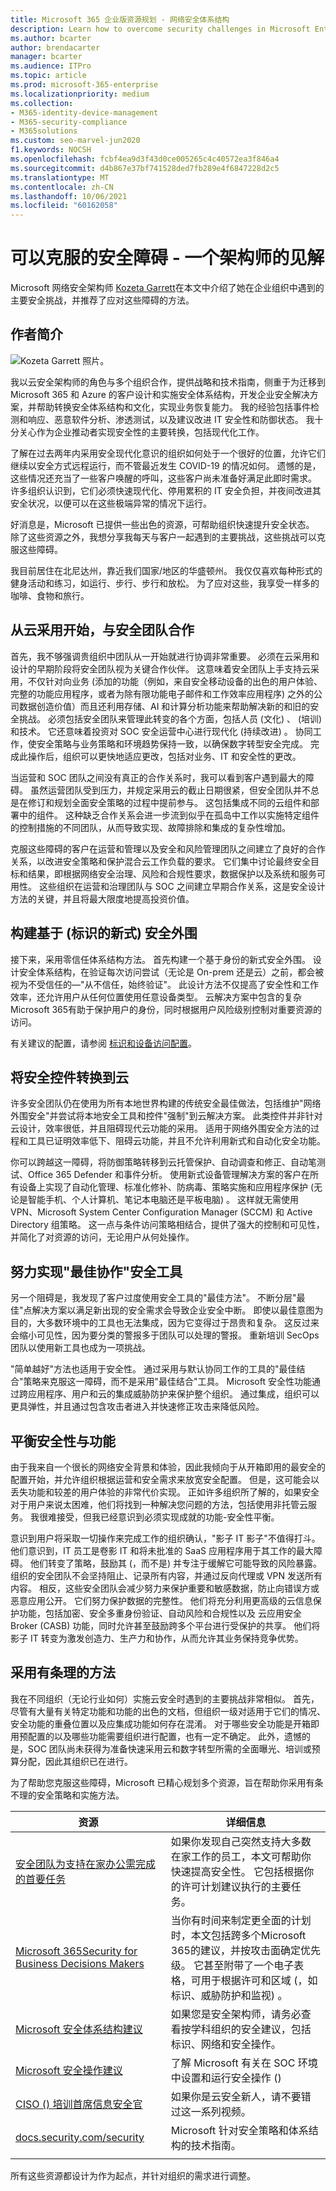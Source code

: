 ```yaml
---
title: Microsoft 365 企业版资源规划 - 网络安全体系结构
description: Learn how to overcome security challenges in Microsoft Enterprise architecture from Kozeta Garrett， Cybersecurity Architect in Microsoft.
ms.author: bcarter
author: brendacarter
manager: bcarter
ms.audience: ITPro
ms.topic: article
ms.prod: microsoft-365-enterprise
ms.localizationpriority: medium
ms.collection:
- M365-identity-device-management
- M365-security-compliance
- M365solutions
ms.custom: seo-marvel-jun2020
f1.keywords: NOCSH
ms.openlocfilehash: fcbf4ea9d3f43d0ce005265c4c40572ea3f846a4
ms.sourcegitcommit: d4b867e37bf741528ded7fb289e4f6847228d2c5
ms.translationtype: MT
ms.contentlocale: zh-CN
ms.lasthandoff: 10/06/2021
ms.locfileid: "60162058"
---
```

# <a name="security-hurdles-you-can-sail-overone-architects-viewpoint"></a>可以克服的安全障碍 - 一个架构师的见解

Microsoft 网络安全架构师 [Kozeta Garrett](https://www.linkedin.com/in/kozeta-garrett-53013a6/)在本文中介绍了她在企业组织中遇到的主要安全挑战，并推荐了应对这些障碍的方法。

## <a name="about-the-author"></a>作者简介

![Kozeta Garrett 照片。](../media/solutions-architecture-center/kozeta-garrett-security.jpg)

我以云安全架构师的角色与多个组织合作，提供战略和技术指南，侧重于为迁移到 Microsoft 365 和 Azure 的客户设计和实施安全体系结构，开发企业安全解决方案，并帮助转换安全体系结构和文化，实现业务恢复能力。 我的经验包括事件检测和响应、恶意软件分析、渗透测试，以及建议改进 IT 安全性和防御状态。 我十分关心作为企业推动者实现安全性的主要转换，包括现代化工作。

了解在过去两年内采用安全现代化意识的组织如何处于一个很好的位置，允许它们继续以安全方式远程运行，而不管最近发生 COVID-19 的情况如何。 遗憾的是，这些情况还充当了一些客户唤醒的呼叫，这些客户尚未准备好满足此即时需求。 许多组织认识到，它们必须快速现代化、停用累积的 IT 安全负担，并夜间改进其安全状况，以便可以在这些极端异常的情况下运行。

好消息是，Microsoft 已提供一些出色的资源，可帮助组织快速提升安全状态。 除了这些资源之外，我想分享我每天与客户一起遇到的主要挑战，这些挑战可以克服这些障碍。

我目前居住在北尼达州，靠近我们国家/地区的华盛顿州。 我仅仅喜欢每种形式的健身活动和练习，如运行、步行、步行和放松。 为了应对这些，我享受一样多的咖啡、食物和旅行。

## <a name="partner-with-the-security-team-from-the-start-of-cloud-adoption"></a>从云采用开始，与安全团队合作

首先，我不够强调贵组织中团队从一开始就进行协调非常重要。 必须在云采用和设计的早期阶段将安全团队视为关键合作伙伴。 这意味着安全团队上手支持云采用，不仅针对向业务 (添加的功能（例如，来自安全移动设备的出色的用户体验、完整的功能应用程序，或者为除有限功能电子邮件和工作效率应用程序) 之外的公司数据创造价值）而且还利用存储、AI 和计算分析功能来帮助解决新的和旧的安全挑战。 必须包括安全团队来管理此转变的各个方面，包括人员 (文化) 、 (培训) 和技术。 它还意味着投资对 SOC 安全运营中心进行现代化 (持续改进) 。 协同工作，使安全策略与业务策略和环境趋势保持一致，以确保数字转型安全完成。 完成此操作后，组织可以更快地适应更改，包括对业务、IT 和安全性的更改。

当运营和 SOC 团队之间没有真正的合作关系时，我可以看到客户遇到最大的障碍。 虽然运营团队受到压力，并规定采用云的截止日期很紧，但安全团队并不总是在修订和规划全面安全策略的过程中提前参与。 这包括集成不同的云组件和部署中的组件。 这种缺乏合作关系会进一步流到似乎在孤岛中工作以实施特定组件的控制措施的不同团队，从而导致实现、故障排除和集成的复杂性增加。

克服这些障碍的客户在运营和管理以及安全和风险管理团队之间建立了良好的合作关系，以改进安全策略和保护混合云工作负载的要求。 它们集中讨论最终安全目标和结果，即根据网络安全治理、风险和合规性要求，数据保护以及系统和服务可用性。 这些组织在运营和治理团队与 SOC 之间建立早期合作关系，这是安全设计方法的关键，并且将最大限度地提高投资价值。

## <a name="build-a-modern-identity-based-security-perimeter"></a>构建基于 (标识的新式) 安全外围

接下来，采用零信任体系结构方法。 首先构建一个基于身份的新式安全外围。 设计安全体系结构，在验证每次访问尝试（无论是 On-prem 还是云）之前，都会被视为不受信任的—"从不信任，始终验证"。 此设计方法不仅提高了安全性和工作效率，还允许用户从任何位置使用任意设备类型。 云解决方案中包含的复杂Microsoft 365有助于保护用户的身份，同时根据用户风险级别控制对重要资源的访问。

有关建议的配置，请参阅 [标识和设备访问配置](../security/office-365-security/microsoft-365-policies-configurations.md)。

## <a name="transition-security-controls-to-the-cloud"></a>将安全控件转换到云

许多安全团队仍在使用为所有本地世界构建的传统安全最佳做法，包括维护"网络外围安全"并尝试将本地安全工具和控件"强制"到云解决方案。 此类控件并非针对云设计，效率很低，并且阻碍现代云功能的采用。 适用于网络外围安全方法的过程和工具已证明效率低下、阻碍云功能，并且不允许利用新式和自动化安全功能。

你可以跨越这一障碍，将防御策略转移到云托管保护、自动调查和修正、自动笔测试、Office 365 Defender 和事件分析。 使用新式设备管理解决方案的客户在所有设备上实现了自动化管理、标准化修补、防病毒、策略实施和应用程序保护 (无论是智能手机、个人计算机、笔记本电脑还是平板电脑) 。 这样就无需使用 VPN、Microsoft System Center Configuration Manager (SCCM) 和 Active Directory 组策略。 这一点与条件访问策略相结合，提供了强大的控制和可见性，并简化了对资源的访问，无论用户从何处操作。

## <a name="strive-for-best-together-security-tools"></a>努力实现"最佳协作"安全工具

另一个阻碍是，我发现了客户过度使用安全工具的"最佳方法"。 不断分层"最佳"点解决方案以满足新出现的安全需求会导致企业安全中断。 即使以最佳意图为目的，大多数环境中的工具也无法集成，因为它变得过于昂贵和复杂。 这反过来会缩小可见性，因为要分类的警报多于团队可以处理的警报。 重新培训 SecOps 团队以使用新工具也成为一项挑战。

"简单越好"方法也适用于安全性。 通过采用与默认协同工作的工具的"最佳结合"策略来克服这一障碍，而不是采用"最佳结合"工具。 Microsoft 安全性功能通过跨应用程序、用户和云的集成威胁防护来保护整个组织。 通过集成，组织可以更具弹性，并且通过包含攻击者进入并快速修正攻击来降低风险。

## <a name="balance-security-with-functionality"></a>平衡安全性与功能

由于我来自一个很长的网络安全背景和体验，因此我倾向于从开箱即用的最安全的配置开始，并允许组织根据运营和安全需求来放宽安全配置。 但是，这可能会以丢失功能和较差的用户体验的非常代价实现。 正如许多组织所了解的，如果安全对于用户来说太困难，他们将找到一种解决您问题的方法，包括使用非托管云服务。 我很难接受，但我已经意识到必须实现成就的功能-安全性平衡。

意识到用户将采取一切操作来完成工作的组织确认，"影子 IT 影子"不值得打斗。 他们意识到，IT 员工是卷影 IT 和将未批准的 SaaS 应用程序用于其工作的最大障碍。 他们转变了策略，鼓励其 (，而不是) 并专注于缓解它可能导致的风险暴露。 组织的安全团队不会坚持阻止、记录所有内容，并通过反向代理或 VPN 发送所有内容。 相反，这些安全团队会减少努力来保护重要和敏感数据，防止向错误方或恶意应用公开。 它们努力保护数据的完整性。 他们将充分利用更高级的云信息保护功能，包括加密、安全多重身份验证、自动风险和合规性以及 云应用安全 Broker (CASB) 功能，同时允许甚至鼓励跨多个平台进行受保护的共享。 他们将影子 IT 转变为激发创造力、生产力和协作，从而允许其业务保持竞争优势。

## <a name="adopt-a-methodical-approach"></a>采用有条理的方法

我在不同组织（无论行业如何）实施云安全时遇到的主要挑战非常相似。 首先，尽管有大量有关特定功能和功能的出色的文档，但组织一级对适用于它们的情况、安全功能的重叠位置以及应集成功能如何存在混淆。 对于哪些安全功能是开箱即用预配置的以及哪些功能需要组织进行配置，也有一定不确定。 此外，遗憾的是，SOC 团队尚未获得为准备快速采用云和数字转型所需的全面曝光、培训或预算分配，因此其组织已在进行。

为了帮助您克服这些障碍，Microsoft 已精心规划多个资源，旨在帮助你采用有条不理的安全策略和实施方法。

|资源   |详细信息  |
|---------|---------|
|[安全团队为支持在家办公需完成的首要任务](../security/top-security-tasks-for-remote-work.md)      | 如果你发现自己突然支持大多数在家工作的员工，本文可帮助你快速提高安全性。 它包括根据你的许可计划建议执行的主要任务。    |
|[Microsoft 365Security for Business Decisions Makers](../security/Microsoft-365-security-for-bdm.md)    | 当你有时间来制定更全面的计划时，本文包括跨多个Microsoft 365的建议，并按攻击面确定优先级。 它甚至附带了一个电子表格，可用于根据许可和区域 (，如标识、威胁防护和监视) 。  |
|[Microsoft 安全体系结构建议](/security/compass/compass)    | 如果您是安全架构师，请务必查看按学科组织的安全建议，包括标识、网络和安全操作。   |
|[Microsoft 安全操作建议](/security/compass/security-operations-videos-and-decks)|了解 Microsoft 有关在 SOC 环境中设置和运行安全操作 ()  |
|[CISO () 培训首席信息安全官](/security/ciso-workshop/ciso-workshop)   | 如果你是云安全新人，请不要错过这一系列视频。        |
|[docs.security.com/security](/security/)    | Microsoft 针对安全策略和体系结构的技术指南。        |
| | |

所有这些资源都设计为作为起点，并针对组织的需求进行调整。